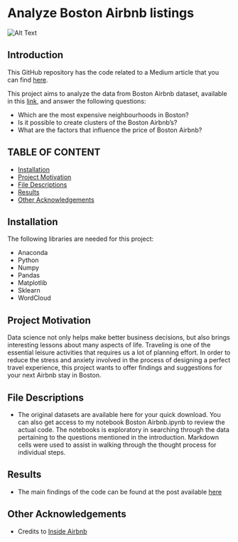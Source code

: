 # Analyze Boston Airbnb listings

![Alt Text](https://a.travel-assets.com/findyours-php/viewfinder/images/res40/476000/476709-Downtown-Boston.jpg)

Introduction
------------
This GitHub repository has the code related to a Medium article that you can find [here]().

This project aims to analyze the data from Boston Airbnb dataset, available in this [link](http://insideairbnb.com/get-the-data.html), and answer the following questions:

* Which are the most expensive neighbourhoods in Boston?
* Is it possible to create clusters of the Boston Airbnb’s?
* What are the factors that influence the price of Boston Airbnb?

TABLE OF CONTENT
---------------------

 * [Installation](#installation)
 * [Project Motivation](#motivation)
 * [File Descriptions](#files)
 * [Results](#results)
 * [Other Acknowledgements](#acknowledgements)

Installation <a name="installation"></a>
------------
The following libraries are needed for this project:
* Anaconda
* Python
* Numpy
* Pandas
* Matplotlib
* Sklearn
* WordCloud

Project Motivation <a name="motivation"></a>
------------
Data science not only helps make better business decisions, but also brings interesting lessons about many aspects of life. Traveling is one of the essential leisure activities that requires us a lot of planning effort. In order to reduce the stress and anxiety involved in the process of designing a perfect travel experience, this project wants to offer findings and suggestions for your next Airbnb stay in Boston.

File Descriptions <a name="files"></a>
------------
* The original datasets are available here for your quick download. You can also get access to my notebook Boston Airbnb.ipynb to review the actual code. The notebooks is exploratory in searching through the data pertaining to the questions mentioned in the introduction. Markdown cells were used to assist in walking through the thought process for individual steps.

Results <a name="results"></a>
------------
* The main findings of the code can be found at the post available [here]()

Other Acknowledgements <a name="acknowledgements"></a>
------------
* Credits to [Inside Airbnb](http://insideairbnb.com/get-the-data.html)
